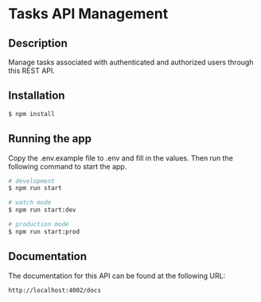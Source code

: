 # Tasks API Management

## Description

Manage tasks associated with authenticated and authorized users through this REST API.

## Installation

```bash
$ npm install
```

## Running the app

Copy the .env.example file to .env and fill in the values. Then run the following command to start the app.

```bash
# development
$ npm run start

# watch mode
$ npm run start:dev

# production mode
$ npm run start:prod
```

## Documentation

The documentation for this API can be found at the following URL:

```bash
http://localhost:4002/docs
```
